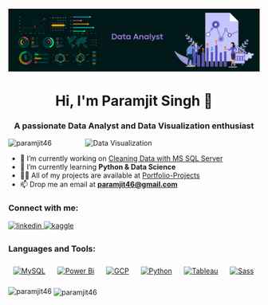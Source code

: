 
![logo](https://github.com/Paramjit46/Paramjit46/blob/main/Data%20Analyst.png)

<h1 align="center">Hi, I'm Paramjit Singh 👋</h1>
<h3 align="center">A passionate Data Analyst and Data Visualization enthusiast</h3>

<img align="right" alt="Data Visualization" width="350" src="https://user-images.githubusercontent.com/130072207/233847181-2d0bc9ea-b212-4833-8061-600079dfebc6.gif">


<p align="left"> <img src="https://komarev.com/ghpvc/?username=paramjit46&label=Profile%20views&color=0e75b6&style=flat" alt="paramjit46" /> </p>

- 🔭 I’m currently working on [Cleaning Data with MS SQL Server](https://github.com/Paramjit46/SQL)
- 🌱 I’m currently learning **Python & Data Science**
- 👨‍💻 All of my projects are available at [Portfolio-Projects](https://github.com/Paramjit46/Portfolio-Projects)
- 📫 Drop me an email at **paramjit46@gmail.com**

<h3 align="left">Connect with me:</h3>
<p align="left">
<a href="https://linkedin.com/in/paramjit46" target="_blank">
<img src=https://img.shields.io/badge/linkedin-%231E77B5.svg?&style=for-the-badge&logo=linkedin&logoColor=white alt=linkedin style="margin-bottom: 5px;" />
</a>
<a href="https://www.kaggle.com/paramjit46" target="_blank">
<img src=https://img.shields.io/badge/kaggle-%2344BAE8.svg?&style=for-the-badge&logo=kaggle&logoColor=white alt=kaggle style="margin-bottom: 5px;" />
</a>  
</div>  

<h3 align="left">Languages and Tools:</h3>
<p align="left"> <a href="https://www.mysql.com/" target="_blank"><img style="margin: 10px" src="https://profilinator.rishav.dev/skills-assets/mysql-original-wordmark.svg" alt="MySQL" height="50" /></a>  
<a href="https://powerbi.microsoft.com/en-us/" target="_blank"><img style="margin: 10px" src="https://profilinator.rishav.dev/skills-assets/powerbi.png" alt="Power Bi" height="50" /></a>  
<a href="https://cloud.google.com/" target="_blank"><img style="margin: 10px" src="https://profilinator.rishav.dev/skills-assets/google_cloud-icon.svg" alt="GCP" height="50" /></a>  
<a href="https://www.python.org/" target="_blank"><img style="margin: 10px" src="https://profilinator.rishav.dev/skills-assets/python-original.svg" alt="Python" height="50" /></a>  
<a href="https://www.tableau.com/" target="_blank"><img style="margin: 10px" src="https://profilinator.rishav.dev/skills-assets/tableau.svg" alt="Tableau" height="50" /></a>  
<a href="https://sass-lang.com/" target="_blank"><img style="margin: 10px" src="https://profilinator.rishav.dev/skills-assets/sass-original.svg" alt="Sass" height="50" /></a>  
</div>



<p><img align="left" src="https://github-readme-stats.vercel.app/api/top-langs?username=paramjit46&show_icons=true&locale=en&layout=compact" alt="paramjit46" /></p>

<p>&nbsp;<img align="center" src="https://github-readme-stats.vercel.app/api?username=paramjit46&show_icons=true&locale=en" alt="paramjit46" /></p>
